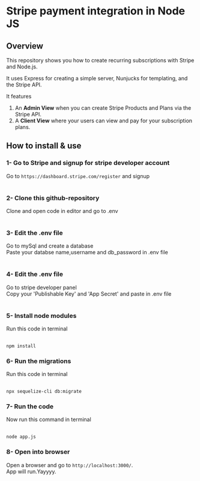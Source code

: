 # Stripe payment integration in Node JS

## Overview

This repository shows you how to create recurring subscriptions with Stripe and Node.js.

It uses Express for creating a simple server, Nunjucks for templating, and the Stripe API.

It features

1. An **Admin View** when you can create Stripe Products and Plans via the Stripe API.
2. A **Client View** where your users can view and pay for your subscription plans.

## How to install & use

### 1- Go to Stripe and signup for stripe developer account

Go to `https://dashboard.stripe.com/register` and signup<br /><br />

### 2- Clone this github-repository

Clone and open code in editor and go to .env<br /><br />

### 3- Edit the .env file

Go to mySql and create a database <br/>
Paste your databse name,username and db_password in .env file<br/><br/>

### 4- Edit the .env file

Go to stripe developer panel<br/>
Copy your 'Publishable Key' and 'App Secret' and paste in .env file<br/><br/>

### 5- Install node modules

Run this code in terminal <br /><br />

```
npm install
```

### 6- Run the migrations

Run this code in terminal <br /><br />

```
npx sequelize-cli db:migrate
```

### 7- Run the code

Now run this command in terminal <br /><br />

```
node app.js
```

### 8- Open into browser

Open a browser and go to `http://localhost:3000/`.<br />
App will run.Yayyyy.<br /><br/>

